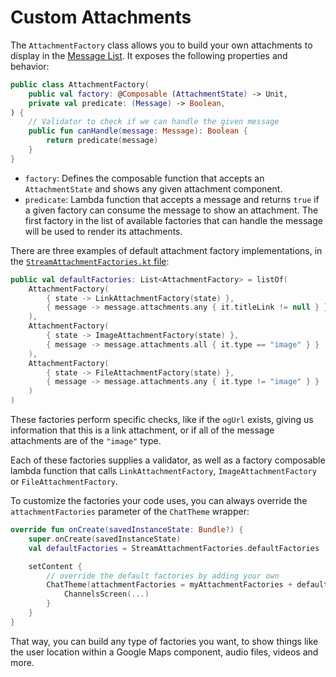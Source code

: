 # Custom Attachments

The `AttachmentFactory` class allows you to build your own attachments to display in the [Message List](../04-message-components/03-message-list.md). It exposes the following properties and behavior:

```kotlin
public class AttachmentFactory(
    public val factory: @Composable (AttachmentState) -> Unit,
    private val predicate: (Message) -> Boolean,
) {
    // Validator to check if we can handle the given message
    public fun canHandle(message: Message): Boolean {
        return predicate(message)
    }
}
```

* `factory`: Defines the composable function that accepts an `AttachmentState` and shows any given attachment component.
* `predicate`: Lambda function that accepts a message and returns `true` if a given factory can consume the message to show an attachment. The first factory in the list of available factories that can handle the message will be used to render its attachments.

There are three examples of default attachment factory implementations, in the [`StreamAttachmentFactories.kt` file](https://github.com/GetStream/stream-chat-android/blob/main/stream-chat-android-compose/src/main/java/io/getstream/chat/android/compose/ui/theme/StreamAttachmentFactories.kt):

```kotlin
public val defaultFactories: List<AttachmentFactory> = listOf(
    AttachmentFactory(
        { state -> LinkAttachmentFactory(state) },
        { message -> message.attachments.any { it.titleLink != null } }
    ),
    AttachmentFactory(
        { state -> ImageAttachmentFactory(state) },
        { message -> message.attachments.all { it.type == "image" } }
    ),
    AttachmentFactory(
        { state -> FileAttachmentFactory(state) },
        { message -> message.attachments.any { it.type != "image" } }
    )
)
```

These factories perform specific checks, like if the `ogUrl` exists, giving us information that this is a link attachment, or if all of the message attachments are of the `"image"` type.

Each of these factories supplies a validator, as well as a factory composable lambda function that calls `LinkAttachmentFactory`, `ImageAttachmentFactory` or `FileAttachmentFactory`.

To customize the factories your code uses, you can always override the `attachmentFactories` parameter of the `ChatTheme` wrapper:

```kotlin
override fun onCreate(savedInstanceState: Bundle?) {
    super.onCreate(savedInstanceState)
    val defaultFactories = StreamAttachmentFactories.defaultFactories

    setContent {
        // override the default factories by adding your own
        ChatTheme(attachmentFactories = myAttachmentFactories + defaultFactories) {
            ChannelsScreen(...)
        }
    }
}
```

That way, you can build any type of factories you want, to show things like the user location within a Google Maps component, audio files, videos and more.
